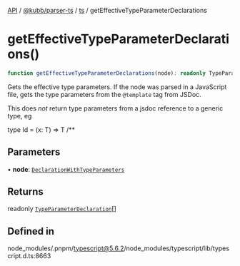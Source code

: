 [API](../../../../../packages.md) / [@kubb/parser-ts](../../../index.md) / [ts](../index.md) / getEffectiveTypeParameterDeclarations

# getEffectiveTypeParameterDeclarations()

```ts
function getEffectiveTypeParameterDeclarations(node): readonly TypeParameterDeclaration[]
```

Gets the effective type parameters. If the node was parsed in a
JavaScript file, gets the type parameters from the `@template` tag from JSDoc.

This does *not* return type parameters from a jsdoc reference to a generic type, eg

type Id = <T>(x: T) => T
/**

## Parameters

• **node**: [`DeclarationWithTypeParameters`](../type-aliases/DeclarationWithTypeParameters.md)

## Returns

readonly [`TypeParameterDeclaration`](../interfaces/TypeParameterDeclaration.md)[]

## Defined in

node\_modules/.pnpm/typescript@5.6.2/node\_modules/typescript/lib/typescript.d.ts:8663
